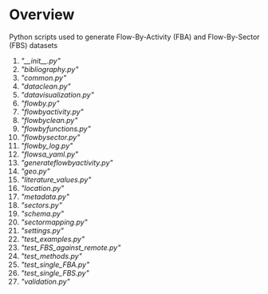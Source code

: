 # Overview
Python scripts used to generate Flow-By-Activity (FBA)
and Flow-By-Sector (FBS) datasets

1. _"\_\_init\_\_.py"_
1. _"bibliography.py"_
1. _"common.py"_
1. _"dataclean.py"_
1. _"datavisualization.py"_
1. _"flowby.py"_
1. _"flowbyactivity.py"_
1. _"flowbyclean.py"_
1. _"flowbyfunctions.py"_
1. _"flowbysector.py"_
1. _"flowby_log.py"_
1. _"flowsa_yaml.py"_
1. _"generateflowbyactivity.py"_
1. _"geo.py"_
1. _"literature_values.py"_
1. _"location.py"_
1. _"metadata.py"_
1. _"sectors.py"_
1. _"schema.py"_
1. _"sectormapping.py"_
1. _"settings.py"_
1. _"test_examples.py"_
1. _"test_FBS_against_remote.py"_
1. _"test_methods.py"_
1. _"test_single_FBA.py"_
1. _"test_single_FBS.py"_
1. _"validation.py"_
